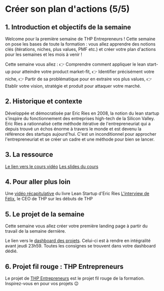 # Créer son plan d'actions (5/5)

## 1. Introduction et objectifs de la semaine
Welcome pour la première semaine de THP Entrepreneurs !
Cette semaine on pose les bases de toute la formation : vous allez apprendre des notions clés (itérations, niches, plus values, PMF etc.) et créer votre plan d'actions pour les semaines et les mois à venir !

Cette semaine vous allez :
👉 Comprendre comment appliquer le lean start-up pour atteindre votre product market-fit,
👉 Identifier précisément votre niche,
👉 Partir de sa problématique pour en extraire vos plus values,
👉 Etablir votre vision, stratégie et produit pour attaquer votre marché.


## 2. Historique et contexte
Développée et démocratisée par Eric Ries en 2008, la notion du lean startup s'inspire du fonctionnement des entreprises high-tech de la Silicon Valley.
Eric Ries a rationnalisé cette méthode itérative de l'entrepreneuriat qui a depuis trouvé un échos énorme à travers le monde et est devenu la référence des startups aujourd'hui.
C'est un inconditionnel pour approcher l'entrepreneuriat et se créer un cadre et une méthode pour bien se lancer.


## 3. La ressource
[Le lien vers le cours vidéo](https://youtu.be/pvMURPDJJgw)
[Les slides du cours](https://docs.google.com/presentation/d/1z-uF7WhfpOEZPg3hk1YHeLJ0PK5wcFsAI6_3qKl2npM/edit?usp=drivesdk)


## 4. Pour aller plus loin
Une [vidéo récapitulative](https://youtu.be/RSaIOCHbuYw) du livre Lean Startup d'Eric Ries 
[L'interview de Félix](https://youtu.be/_g-yOwBa2zI), le CEO de THP sur les débuts de THP


## 5. Le projet de la semaine
Cette semaine vous allez créer votre première landing page à partir du travail de la semaine dernière.

Le lien vers le [dashboard des projets](https://thp-entrepreneurs.notion.site/PROMO-2-e8bef48d6ad546d1928b32934c4cdfb4).
Celui-ci est à rendre en intégralité avant jeudi 23h59.
Toutes les consignes se trouvent dans votre dashboard dédié.


## 6. Projet fil rouge : THP Entrepreneurs
Le projet de [THP Entrepreneurs](https://thp-entrepreneurs.notion.site/THP-Entrepreneurs-524cdaa6743742278c3e52067dc3b513) est le projet fil rouge de la formation. 
Inspirez-vous en pour vos projets 😉